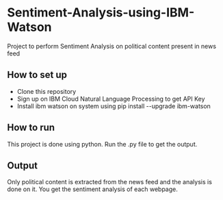 # Sentiment-Analysis-using-IBM-Watson
Project to perform Sentiment Analysis on political content present in news feed

## How to set up
- Clone this repository
- Sign up on IBM Cloud Natural Language Processing to get API Key
- Install ibm watson on system using pip install --upgrade ibm-watson

## How to run
This project is done using python. Run the .py file to get the output.

## Output
Only political content is extracted from the news feed and the analysis is done on it. You get the sentiment analysis of each webpage. 
